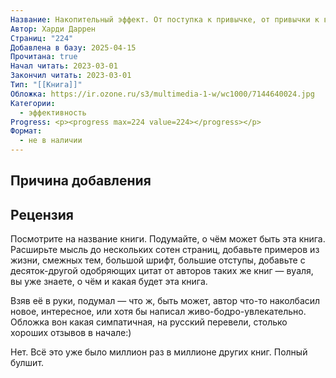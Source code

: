```yaml
---
Название: Накопительный эффект. От поступка к привычке, от привычки к выдающимся результатам
Автор: Харди Даррен
Страниц: "224"
Добавлена в базу: 2025-04-15
Прочитана: true
Начал читать: 2023-03-01
Закончил читать: 2023-03-01
Тип: "[[Книга]]"
Обложка: https://ir.ozone.ru/s3/multimedia-1-w/wc1000/7144640024.jpg
Категории:
  - эффективность
Progress: <p><progress max=224 value=224></progress></p>
Формат:
  - не в наличии
---
```

## Причина добавления


## Рецензия

Посмотрите на название книги. Подумайте, о чём может быть эта книга. Расширьте мысль до нескольких сотен страниц, добавьте примеров из жизни, смежных тем, большой шрифт, большие отступы, добавьте с десяток-другой одобряющих цитат от авторов таких же книг — вуаля, вы уже знаете, о чём и какая будет эта книга.

Взяв её в руки, подумал — что ж, быть может, автор что-то наколбасил новое, интересное, или хотя бы написал живо-бодро-увлекательно. Обложка вон какая симпатичная, на русский перевели, столько хороших отзывов в начале:)

Нет. Всё это уже было миллион раз в миллионе других книг. Полный булшит.